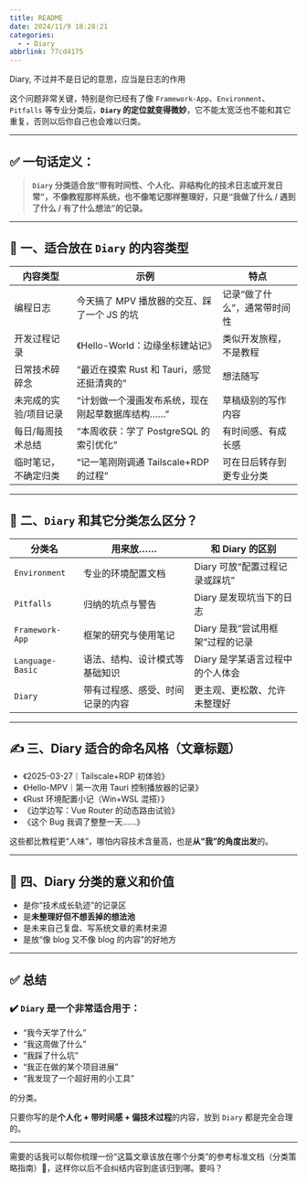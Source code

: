 ```yaml
---
title: README
date: 2024/11/9 18:28:21
categories:
  - - Diary
abbrlink: 77cd4175
---
```


Diary, 不过并不是日记的意思，应当是日志的作用

这个问题非常关键，特别是你已经有了像 `Framework-App`、`Environment`、`Pitfalls` 等专业分类后，**`Diary` 的定位就变得微妙**，它不能太宽泛也不能和其它重复，否则以后你自己也会难以归类。

---

## ✅ 一句话定义：

> **`Diary` 分类适合放“带有时间性、个人化、非结构化的技术日志或开发日常”，不像教程那样系统，也不像笔记那样整理好，只是“我做了什么 / 遇到了什么 / 有了什么想法”的记录。**

---

## 🧩 一、适合放在 `Diary` 的内容类型

| 内容类型                     | 示例                                                 | 特点                             |
|------------------------------|------------------------------------------------------|----------------------------------|
| 编程日志                     | 今天搞了 MPV 播放器的交互、踩了一个 JS 的坑         | 记录“做了什么”，通常带时间性    |
| 开发过程记录                 | 《Hello-World：边缘坐标建站记》                     | 类似开发旅程，不是教程           |
| 日常技术碎碎念               | “最近在摸索 Rust 和 Tauri，感觉还挺清爽的”           | 想法随写                         |
| 未完成的实验/项目记录        | “计划做一个漫画发布系统，现在刚起草数据库结构……”     | 草稿级别的写作内容               |
| 每日/每周技术总结             | “本周收获：学了 PostgreSQL 的索引优化”              | 有时间感、有成长感               |
| 临时笔记，不确定归类         | “记一笔刚刚调通 Tailscale+RDP 的过程”               | 可在日后转存到更专业分类         |

---

## 🧠 二、`Diary` 和其它分类怎么区分？

| 分类名         | 用来放……                        | 和 Diary 的区别                     |
|----------------|----------------------------------|--------------------------------------|
| `Environment`  | 专业的环境配置文档               | Diary 可放“配置过程记录或踩坑”       |
| `Pitfalls`     | 归纳的坑点与警告                 | Diary 是发现坑当下的日志             |
| `Framework-App`| 框架的研究与使用笔记             | Diary 是我“尝试用框架”过程的记录     |
| `Language-Basic`| 语法、结构、设计模式等基础知识   | Diary 是学某语言过程中的个人体会     |
| `Diary`        | 带有过程感、感受、时间记录的内容 | 更主观、更松散、允许未整理好         |

---

## ✍️ 三、Diary 适合的命名风格（文章标题）

- 《2025-03-27｜Tailscale+RDP 初体验》
- 《Hello-MPV｜第一次用 Tauri 控制播放器的记录》
- 《Rust 环境配置小记（Win+WSL 混搭）》
- 《边学边写：Vue Router 的动态路由试验》
- 《这个 Bug 我调了整整一天……》

这些都比教程更“人味”，哪怕内容技术含量高，也是**从“我”的角度出发**的。

---

## 📌 四、Diary 分类的意义和价值

- 是你“技术成长轨迹”的记录区
- 是**未整理好但不想丢掉的想法池**
- 是未来自己复盘、写系统文章的素材来源
- 是放“像 blog 又不像 blog 的内容”的好地方

---

## ✅ 总结

### ✔️ `Diary` 是一个非常适合用于：
- “我今天学了什么”
- “我这周做了什么”
- “我踩了什么坑”
- “我正在做的某个项目进展”
- “我发现了一个超好用的小工具”

的分类。

只要你写的是**个人化 + 带时间感 + 偏技术过程**的内容，放到 `Diary` 都是完全合理的。

---

需要的话我可以帮你梳理一份“这篇文章该放在哪个分类”的参考标准文档（分类策略指南）🧭，这样你以后不会纠结内容到底该归到哪。要吗？